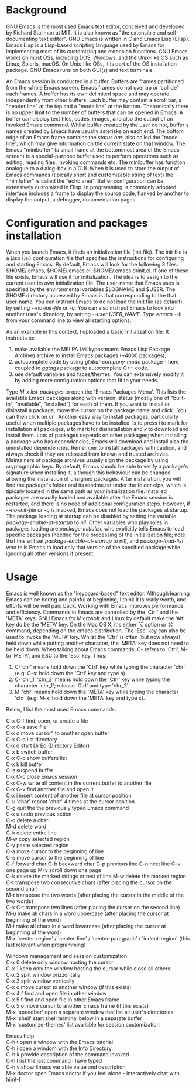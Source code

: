 # Background
GNU Emacs is the most used Emacs text editor, conceived and developed by Richard Stallman at MIT. It is also known as "the extensible and self-documenting text editor". GNU Emacs is written in C and Emacs Lisp (Elisp). Emacs Lisp is a Lisp-based scripting language used by Emacs for implementing most of its customizing and extension functions. GNU Emacs works on most OSs, including DOS, Windows, and the Unix-like OS such as Linux, Solaris, macOS. On Unix-like OSs, it is part of the OS installation package. GNU Emacs runs on both GUI(s) and text terminals.

An Emacs session is conducted in a buffer. Buffers are frames partitioned from the whole Emacs screen. Emacs frames do not overlap or 'collide' each frames. A buffer has its own delimited space and may operate independently from other buffers. Each buffer may contain a scroll bar, a "header line" at the top and a "mode line" at the bottom. Theoretically there is no upper limit to the number of buffers that can be opened in Emacs. A buffer can display text files, codes, images, and also the output of an invoked Emacs command. Whilst buffer created by the user do not, buffer's names created by Emacs have usually asterisks on each end. The bottom edge of an Emacs frame contains the *status bar*, also called the "mode line", which may give information on the current state on that window. The Emacs "minibuffer" (a small frame at the bottommost area of the Emacs screen) is a special-purpose buffer used to perform operations such as editing, reading files, invoking commands etc. The minibuffer has function analogue to a dialog-box in a GUI. When it is used to store the output of Emacs commands (tipically short and customizable string of text) the "minifuffer" is called the "echo area". Buffer configuration can be extensively customized in Elisp. In programming, a commonly adopted interface includes a frame to display the source code, flanked by another to display the output, a debugger, documentation pages.

# Configuration and packages installation
When you launch Emacs, it finds an initialization file (init file). The init file is a Lisp (*.el*) configuration file that specifies the instructions for configuring and starting Emacs. By default, Emacs will look for the following 3 files: $HOME/.emacs, $HOME/.emacs.el, $HOME/.emacs.d/init.el. If one of these file exists, Emacs will use it for initialization. The idea is to assign to the current user its own initialization file. The user-name that Emacs uses is specified by the environmental variables $LOGNAME and $USER. The $HOME directory accessed by Emacs is that corresponding to the that user-name. You can instruct Emacs to do not load the init file (as default), by setting *--no-init-file* or *-q*. You can also instruct Emacs to look into another user's directory, by setting *--user USER_NAME*. Type *emacs --h* from your command line to view all starting options.

As an example in this context, I uploaded a basic initialization file. It instructs to: 
1) make available the MELPA (Milkypostman’s Emacs Lisp Package Archive) archive to install Emacs packages (~4000 packages); 
2) autocomplete code by using *global-company-mode* package - here coupled to *ggtags* package to autocomplete C++ code.
3) use default variables and faces/themes.
You can extensively modify it by adding more configuration options that fit to your needs.

Type *M-x list-packages* to open the 'Emacs Packages Menu'. This lists the available Emacs packages along with version, status (mostly one of "built-in", "available", "installed") for each of them. If you want to install or disinstall a package, move the cursor on the package name and click <Enter>. You can then click on <install> or <disinstall>. Another easy way to install packages, particularly useful when multiple packages have to be installed, is to press *i* to mark for installation all packages, *u* to mark for disinstallation and *x* to download and install them. Lots of packages depends on other packages; when installing a package who has dependencies, Emacs will download and install also the uninstalled dependencies. Remember to install packages with caution, and always check if they are released from known and trusted archives. Maintainers of package archives usually sign the package by using cryptographic keys. By default, Emacs should be able to verify a package's signature when installing it, although this behaviour can be changed allowing the installation of unsigned packages. After installation, you will find the package's folder and its readme.txt under the folder elpa, which is tipically located in the same path as your initialization file. Installed packages are usually loaded and available after the Emacs session is restarted, and there is no need of additional configuration steps. However, if *--no-init-file or -q* is invoked, Emacs does not load the packages at startup. The package loading at startup can be disabled by setting the variable *package-enable-at-startup* to *nil*. Other variables who play roles in packages loading are *package-initialize* who explicitly tells Emacs to load specific packages (needed for the processing of the initialization file; note that this will set *package-enable-at-startup* to nil), and *package-load-list* who tells Emacs to load only that version of the specified package while ignoring all other versions if present. 

# Usage
Emacs is well known as the "keyboard-based" text editor. Although learning Emacs can be boring and painful at beginning, I think it is really worth, and efforts will be well paid back. Working with Emacs improves performance and efficiency. Commands in Emacs are controlled by the 'Ctrl' and the 'META' keys. GNU Emacs for Microsoft and Linux by default make the 'Alt' key do be the 'META' key. On the Mac OS X, it's either ⌥ option or ⌘ command, depending on the emacs distribution. The 'Esc' key can also be used to invoke the 'META' key. Whilst the 'Ctrl' is often (but now always) held down while putting another character, the 'META' key does not need to be held down. When talking about Emacs commands, C- refers to 'Ctrl', M- to 'META', and ESC to the 'Esc' key. Thus:
  
1) C-'chr' means hold down the 'Ctrl' key while typing the character 'chr' (e.g: C-s: hold down the 'Ctrl' key and type s).
2) C-'chr_1' 'chr_2' means hold down the 'Ctrl' key while typing the character 'chr_1'; release 'Ctrl' and type 'chr_2'.
3) M-'chr' means hold down the 'META' key while typing the character 'chr' (e.g: M-x: hold down the 'META' key and type x).

Below, I list the most used Emacs commands:

C-x C-f     find, open, or create a file  
C-x C-s     save file  
C-x o       move cursor" to another open buffer  
C-x C-d     list directory  
C-x d       start DirEd (Directory Editor)  
C-x b       switch buffer  
C-x C-b     show buffers list  
C-x k       kill buffer  
C-z         suspend buffer  
C-x C-c     close Emacs session  
C-x C-w     write all content in the current buffer to another file  
C-x C-v     find another file and open it  
C-x i       insert content of another file at cursor position  
C-u 'char'  repeat 'char' 4 times at the cursor position  
C-g         quit the the previously typed Emacs command  
C-x u       undo previous action  
C-d         delete a char  
M-d         delete word  
C-k         delete entire line  
M-w         copy selected region  
C-y         paste selected region  
C-a         move cursor to the beginning of line  
C-e         move cursor to the beginning of line  
C-f         forward char
C-b         backward char
C-p         previous line
C-n         next line
C-v         one page up
M-v         scroll down one page  
C-k         delete the marked strings or rest of line
M-w         delete the marked region
C-t         transpose two consecutive chars (after placing the cursor on the second char)  
M-t         transpose the two words (after placing the cursor in the middle of the two words)  
C-x C-t     transpose two lines (after placing the cursor on the second line)  
M-u         make all chars in a word uppercase (after placing the cursor at beginning of the word)  
M-l         make all chars in a word lowercase (after placing the cursor at beginning of the word)  
M-x        'center-region' / 'center-line' / 'center-paragraph' / 'indent-region' (this last relevant when programming)   
  
Windows management and session customization  
C-x 0       delete only window hosting the cursor  
C-x 1       keep only the window hosting the cursor while close all others  
C-x 2       split window orizzontally  
C-x 3       split window vertically  
C-x o       move cursor to another window (if this exists)  
C-x 4 f     find and open file in other window  
C-x 5 f     find and open file in other Emacs frame  
C-x 5 o     move cursor to another Emacs frame (if this exists)  
M-x 'speedbar'           open a separate window that list all user's directories  
M-x 'shell'              start shell terminal below in a separate buffer  
M-x 'customize-themes'   list available for session customization  
    
Emacs help  
C-h t       open a window with the Emacs tutorial  
C-h i       open a windom with the Info Directory  
C-h k       provide description of the command invoked  
C-h l       list the last command I have typed  
C-h v       show Emacs variable value and description  
M-x doctor  open Emacs doctor if you feel alone - interactively chat with him!-)  



